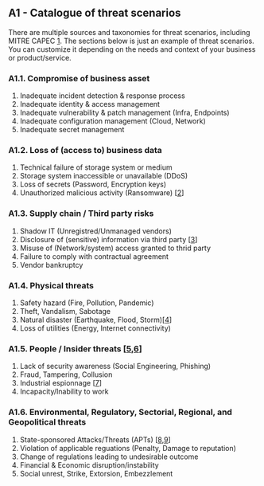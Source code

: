 ## A1 - Catalogue of threat scenarios

There are multiple sources and taxonomies for threat scenarios, including MITRE CAPEC [1](../references.md#91-mitre-capec). The sections below is just an example of threat scenarios. You can customize it depending on the needs and context of your business or product/service. 

### A1.1. Compromise of business asset 
1. Inadequate incident detection & response process
2. Inadequate identity & access management
3. Inadequate vulnerability & patch management (Infra, Endpoints)
4. Inadequate configuration management (Cloud, Network)
5. Inadequate secret management

### A1.2. Loss of (access to) business data
1. Technical failure of storage system or medium
2. Storage system inaccessible or unavailable (DDoS)
3. Loss of secrets (Password, Encryption keys)
4. Unauthorized malicious activity (Ransomware) [[2](../references.md#92-ransomeware-stats)]

### A1.3. Supply chain / Third party risks 
1. Shadow IT (Unregistred/Unmanaged vendors)
2. Disclosure of (sensitive) information via third party [[3](../references.md#93-enisa-sca)]
3. Misuse of (Network/system) access granted to thrid party
4. Failure to comply with contractual agreement
5. Vendor bankruptcy

### A1.4. Physical threats
1. Safety hazard (Fire, Pollution, Pandemic)
2. Theft, Vandalism, Sabotage 
3. Natural disaster (Earthquake, Flood, Storm)[[4](../references.md#94-natural-disasters)]
4. Loss of utilities (Energy, Internet connectivity)

### A1.5. People / Insider threats [[5](../references.md#95-cisa-insider-threats),[6](../references.md#96-sps-case-studies)]
1. Lack of security awareness (Social Engineering, Phishing)
2. Fraud, Tampering, Collusion
3. Industrial espionnage [[7](../references.md#97-pwc-industrial-espionnage)]
4. Incapacity/Inability to work

### A1.6. Environmental, Regulatory, Sectorial, Regional, and Geopolitical threats
1. State-sponsored Attacks/Threats (APTs) [[8](../references.md#98-mitre-attack-groups),[9](../references.md#99-mandiant-apt)]
2. Violation of applicable reguations (Penalty, Damage to reputation)
3. Change of regulations leading to undesirable outcome
4. Financial & Economic disruption/instability
5. Social unrest, Strike, Extorsion, Embezzlement
